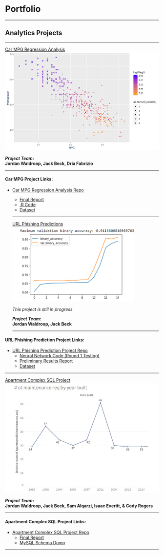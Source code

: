 # Portfolio

---

## Analytics Projects

---  

[Car MPG Regression Analysis](https://github.com/indyscout97/carMPGregregression.git/)
<img src="images/All_The_Logs_Scatter.png?raw=true"/>

*__Project Team:__*
<br/>
__Jordan Waldroop, Jack Beck, Dria Fabrizio__


---
#### Car MPG Project Links:

- [Car MPG Regression Analysis Repo](https://github.com/indyscout97/carMPGregregression.git/)
  - [Final Report](https://github.com/indyscout97/carMPGregregression/blob/main/MSBC%205030%20Final%20Report.pdf/)
  - [.R Code](https://github.com/indyscout97/carMPGregregression/blob/main/Final%20Project%20-%20Team%206.R)
  - [Dataset](http://archive.ics.uci.edu/ml/datasets/Auto+MPG)

  ---  

  [URL Phishing Predictions](https://github.com/jwaldroop/phishing-url-project.git)
  <img src="images/binary_acc_phishing_nn_round_1.png?raw=true"/>

  *This project is still in progress*

  *__Project Team:__*
  <br/>
  __Jordan Waldroop, Jack Beck__

  ---

#### URL Phishing Prediction Project Links:

  - [URL Phishing Prediction Project Repo](https://github.com/jwaldroop/phishing-url-project)
    - [Neural Network Code (Round 1 Testing)](https://github.com/jwaldroop/phishing-url-project/commit/928fa3be0af1ac1388574be5a8474504456f5f46)
    - [Preliminary Results Report](https://github.com/jwaldroop/phishing-url-project/blob/main/prelim_results_report.pdf)
    - [Dataset](https://github.com/jwaldroop/phishing-url-project/blob/main/dataset_full.csv)


---

[Apartment Complex SQL Project](https://github.com/jwaldroop/apartment_complex_project.git)
<img src="images/rent_with_us_vis.jpg?raw=true"/>

*__Project Team:__*
<br/>
__Jordan Waldroop, Jack Beck, Sam Alqarzi, Isaac Everitt, & Cody Rogers__

---

#### Apartment Complex SQL Project Links:

- [Apartment Complex SQL Project Repo](https://github.com/jwaldroop/apartment_complex_project.git)
  - [Final Report](https://github.com/jwaldroop/apartment_complex_project/blob/main/FINAL%20Compiled%20Report.pdf)
  - [MySQL Schema Dump](https://github.com/jwaldroop/apartment_complex_project/blob/main/rentwithus_dump.sql)

---
